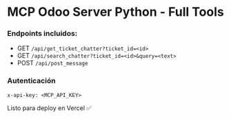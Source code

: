 # MCP Odoo Server Python - Full Tools

### Endpoints incluidos:
- GET `/api/get_ticket_chatter?ticket_id=<id>`
- GET `/api/search_chatter?ticket_id=<id>&query=<text>`
- POST `/api/post_message`

### Autenticación
`x-api-key: <MCP_API_KEY>`

Listo para deploy en Vercel ✅
